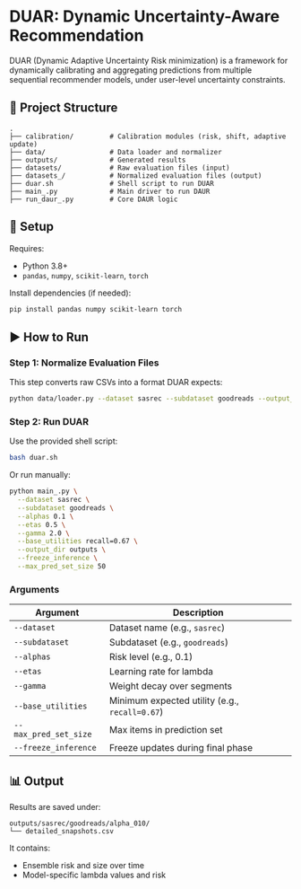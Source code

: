 # DUAR: Dynamic Uncertainty-Aware Recommendation

DUAR (Dynamic Adaptive Uncertainty Risk minimization) is a framework for dynamically calibrating and aggregating predictions from multiple sequential recommender models, under user-level uncertainty constraints.

## 📁 Project Structure

```
.
├── calibration/         # Calibration modules (risk, shift, adaptive update)
├── data/                # Data loader and normalizer
├── outputs/             # Generated results
├── datasets/            # Raw evaluation files (input)
├── datasets_/           # Normalized evaluation files (output)
├── duar.sh              # Shell script to run DUAR
├── main_.py             # Main driver to run DAUR
├── run_daur_.py         # Core DAUR logic
```

## 🔧 Setup

Requires:

- Python 3.8+
- `pandas`, `numpy`, `scikit-learn`, `torch`

Install dependencies (if needed):

```bash
pip install pandas numpy scikit-learn torch
```

## ▶️ How to Run

### Step 1: Normalize Evaluation Files

This step converts raw CSVs into a format DUAR expects:

```bash
python data/loader.py --dataset sasrec --subdataset goodreads --output_root datasets_
```

### Step 2: Run DUAR

Use the provided shell script:

```bash
bash duar.sh
```

Or run manually:

```bash
python main_.py \
  --dataset sasrec \
  --subdataset goodreads \
  --alphas 0.1 \
  --etas 0.5 \
  --gamma 2.0 \
  --base_utilities recall=0.67 \
  --output_dir outputs \
  --freeze_inference \
  --max_pred_set_size 50
```

### Arguments

| Argument              | Description |
|-----------------------|-------------|
| `--dataset`           | Dataset name (e.g., `sasrec`) |
| `--subdataset`        | Subdataset (e.g., `goodreads`) |
| `--alphas`            | Risk level (e.g., 0.1) |
| `--etas`              | Learning rate for lambda |
| `--gamma`             | Weight decay over segments |
| `--base_utilities`    | Minimum expected utility (e.g., `recall=0.67`) |
| `--max_pred_set_size` | Max items in prediction set |
| `--freeze_inference`  | Freeze updates during final phase |

## 📊 Output

Results are saved under:

```
outputs/sasrec/goodreads/alpha_010/
└── detailed_snapshots.csv
```

It contains:

- Ensemble risk and size over time
- Model-specific lambda values and risk



